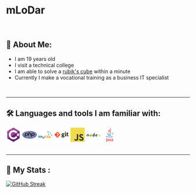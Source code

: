 # mLoDar

<br>

## :speech_balloon: About Me:

- I am 19 years old 
- I visit a technical college
- I am able to solve a [rubik's cube](https://www.gancube.com/) within a minute
- Currently I make a vocational training as a business IT specialist

<br>

---

## :hammer_and_wrench: Languages and tools I am familiar with:

<div>
  <img src="https://github.com/devicons/devicon/blob/master/icons/csharp/csharp-original.svg" title="C#" **alt="C#" width="40" height="40"/>
  <img src="https://github.com/devicons/devicon/blob/master/icons/php/php-original.svg" title="PHP" **alt="PHP" width="40" height="40"/>
  <img src="https://github.com/devicons/devicon/blob/master/icons/mysql/mysql-original-wordmark.svg" title="MySQL"  alt="MySQL" width="40" height="40"/>
  <img src="https://github.com/devicons/devicon/blob/master/icons/git/git-original-wordmark.svg" title="Git" **alt="Git" width="40" height="40"/>
  <img src="https://github.com/devicons/devicon/blob/master/icons/javascript/javascript-original.svg" title="JavaScript" alt="JavaScript" width="40" height="40"/>
  <img src="https://github.com/devicons/devicon/blob/master/icons/nodejs/nodejs-original-wordmark.svg" title="NodeJS" alt="NodeJS" width="40" height="40"/>
  <img src="https://github.com/devicons/devicon/blob/master/icons/java/java-original-wordmark.svg" title="Java" alt="Java" width="40" height="40"/>
</div>

<br>

---

## :pushpin: My Stats :
[![GitHub Streak](https://github-readme-streak-stats.herokuapp.com?user=mLoDar&theme=one-dark-pro&border_radius=10&date_format=j%20M%5B%20Y%5D&card_width=500)](https://git.io/streak-stats)
